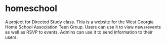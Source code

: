 # homeschool
A project for Directed Study class. This is a website for the West Georgia Home School Association Teen Group. Users can use it to view news/events as well as RSVP to events. Admins can use it to send information to their users.
